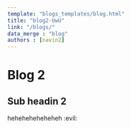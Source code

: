 ```yaml
---
template: "blogs_templates/blog.html"
title: "blog2-UwU"
link: "/blogs/"
data_merge : "blog"
authors : [navin2]
---
```


# Blog 2

## Sub headin 2

heheheheheheheh :evil:


